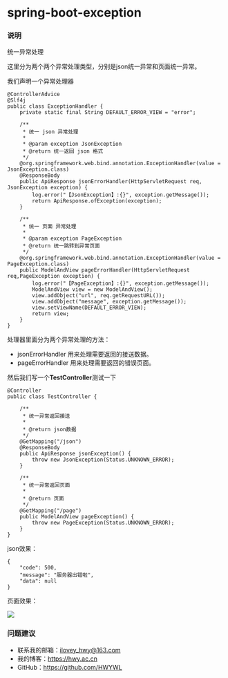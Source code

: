 # spring-boot-exception

### 说明
统一异常处理

这里分为两个两个异常处理类型，分别是json统一异常和页面统一异常。

我们声明一个异常处理器
```
@ControllerAdvice
@Slf4j
public class ExceptionHandler {
	private static final String DEFAULT_ERROR_VIEW = "error";

	/**
	 * 统一 json 异常处理
	 *
	 * @param exception JsonException
	 * @return 统一返回 json 格式
	 */
	@org.springframework.web.bind.annotation.ExceptionHandler(value = JsonException.class)
	@ResponseBody
	public ApiResponse jsonErrorHandler(HttpServletRequest req, JsonException exception) {
		log.error("【JsonException】:{}", exception.getMessage());
		return ApiResponse.ofException(exception);
	}

	/**
	 * 统一 页面 异常处理
	 *
	 * @param exception PageException
	 * @return 统一跳转到异常页面
	 */
	@org.springframework.web.bind.annotation.ExceptionHandler(value = PageException.class)
	public ModelAndView pageErrorHandler(HttpServletRequest req,PageException exception) {
		log.error("【PageException】:{}", exception.getMessage());
		ModelAndView view = new ModelAndView();
		view.addObject("url", req.getRequestURL());
		view.addObject("message", exception.getMessage());
		view.setViewName(DEFAULT_ERROR_VIEW);
		return view;
	}
}
```

处理器里面分为两个异常处理的方法：
- jsonErrorHandler 用来处理需要返回的接送数据。
- pageErrorHandler 用来处理需要返回的错误页面。

然后我们写一个**TestController**测试一下
```
@Controller
public class TestController {

    /**
     * 统一异常返回接送
     *
     * @return json数据
     */
    @GetMapping("/json")
    @ResponseBody
    public ApiResponse jsonException() {
        throw new JsonException(Status.UNKNOWN_ERROR);
    }

    /**
     * 统一异常返回页面
     *
     * @return 页面
     */
    @GetMapping("/page")
    public ModelAndView pageException() {
        throw new PageException(Status.UNKNOWN_ERROR);
    }
}
```

json效果：
```
{
	"code": 500,
	"message": "服务器出错啦",
	"data": null
}
```

页面效果：

![](https://hwy-figure-bed.oss-cn-hangzhou.aliyuncs.com/image/1.png)

### 问题建议

- 联系我的邮箱：ilovey_hwy@163.com
- 我的博客：https://hwy.ac.cn
- GitHub：https://github.com/HWYWL